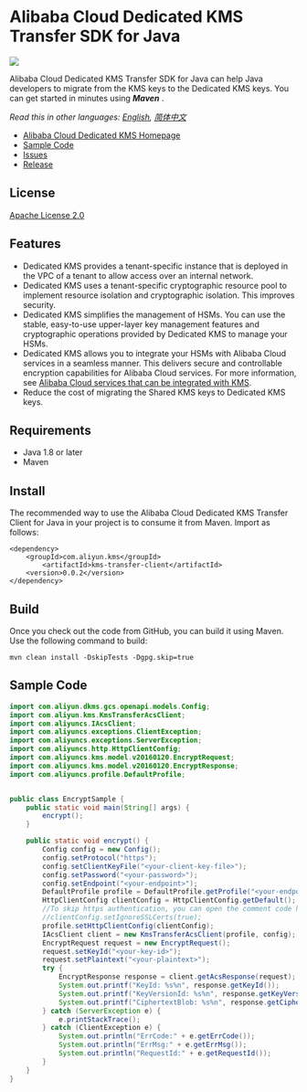 # Alibaba Cloud Dedicated KMS Transfer SDK for Java

![](https://aliyunsdk-pages.alicdn.com/icons/AlibabaCloud.svg)

Alibaba Cloud Dedicated KMS Transfer SDK for Java can help Java developers to migrate from the KMS keys to the Dedicated KMS keys. You can get started in minutes using ***Maven*** .

*Read this in other languages: [English](README.md), [简体中文](README.zh-cn.md)*

- [Alibaba Cloud Dedicated KMS Homepage](https://www.alibabacloud.com/help/zh/doc-detail/311016.htm)
- [Sample Code](/examples)
- [Issues](https://github.com/aliyun/alibabacloud-dkms-transfer-java-sdk/issues)
- [Release](https://github.com/aliyun/alibabacloud-dkms-transfer-java-sdk/releases)

## License

[Apache License 2.0](https://www.apache.org/licenses/LICENSE-2.0.html)

## Features
* Dedicated KMS provides a tenant-specific instance that is deployed in the VPC of a tenant to allow access over an internal network.
* Dedicated KMS uses a tenant-specific cryptographic resource pool to implement resource isolation and cryptographic isolation. This improves security.
* Dedicated KMS simplifies the management of HSMs. You can use the stable, easy-to-use upper-layer key management features and cryptographic operations provided by Dedicated KMS to manage your HSMs.
* Dedicated KMS allows you to integrate your HSMs with Alibaba Cloud services in a seamless manner. This delivers secure and controllable encryption capabilities for Alibaba Cloud services. For more information, see [Alibaba Cloud services that can be integrated with KMS](https://www.alibabacloud.com/help/en/key-management-service/latest/alibaba-cloud-services-that-can-be-integrated-with-kms#concept-2318937).
* Reduce the cost of migrating the Shared KMS keys to Dedicated KMS keys. 

## Requirements

- Java 1.8 or later
- Maven

## Install

The recommended way to use the Alibaba Cloud Dedicated KMS Transfer Client for Java in your project is to consume it from Maven. Import as follows:

```
<dependency>
    <groupId>com.aliyun.kms</groupId>
        <artifactId>kms-transfer-client</artifactId>
    <version>0.0.2</version>
</dependency>
```


## Build

Once you check out the code from GitHub, you can build it using Maven. Use the following command to build:

```
mvn clean install -DskipTests -Dgpg.skip=true
```


## Sample Code
```Java
import com.aliyun.dkms.gcs.openapi.models.Config;
import com.aliyun.kms.KmsTransferAcsClient;
import com.aliyuncs.IAcsClient;
import com.aliyuncs.exceptions.ClientException;
import com.aliyuncs.exceptions.ServerException;
import com.aliyuncs.http.HttpClientConfig;
import com.aliyuncs.kms.model.v20160120.EncryptRequest;
import com.aliyuncs.kms.model.v20160120.EncryptResponse;
import com.aliyuncs.profile.DefaultProfile;


public class EncryptSample {
    public static void main(String[] args) {
        encrypt();
    }

    public static void encrypt() {
        Config config = new Config();
        config.setProtocol("https");
        config.setClientKeyFile("<your-client-key-file>");
        config.setPassword("<your-password>");
        config.setEndpoint("<your-endpoint>");
        DefaultProfile profile = DefaultProfile.getProfile("<your-endpoint>", "<your-access-key-id>", "<your-access-key-secret>");
        HttpClientConfig clientConfig = HttpClientConfig.getDefault();
        //To skip https authentication, you can open the comment code here
        //clientConfig.setIgnoreSSLCerts(true);
        profile.setHttpClientConfig(clientConfig);
        IAcsClient client = new KmsTransferAcsClient(profile, config);
        EncryptRequest request = new EncryptRequest();
        request.setKeyId("<your-key-id>");
        request.setPlaintext("<your-plaintext>");
        try {
            EncryptResponse response = client.getAcsResponse(request);
            System.out.printf("KeyId: %s%n", response.getKeyId());
            System.out.printf("KeyVersionId: %s%n", response.getKeyVersionId());
            System.out.printf("CiphertextBlob: %s%n", response.getCiphertextBlob());
        } catch (ServerException e) {
            e.printStackTrace();
        } catch (ClientException e) {
            System.out.println("ErrCode:" + e.getErrCode());
            System.out.println("ErrMsg:" + e.getErrMsg());
            System.out.println("RequestId:" + e.getRequestId());
        }
    }
}
```

 
